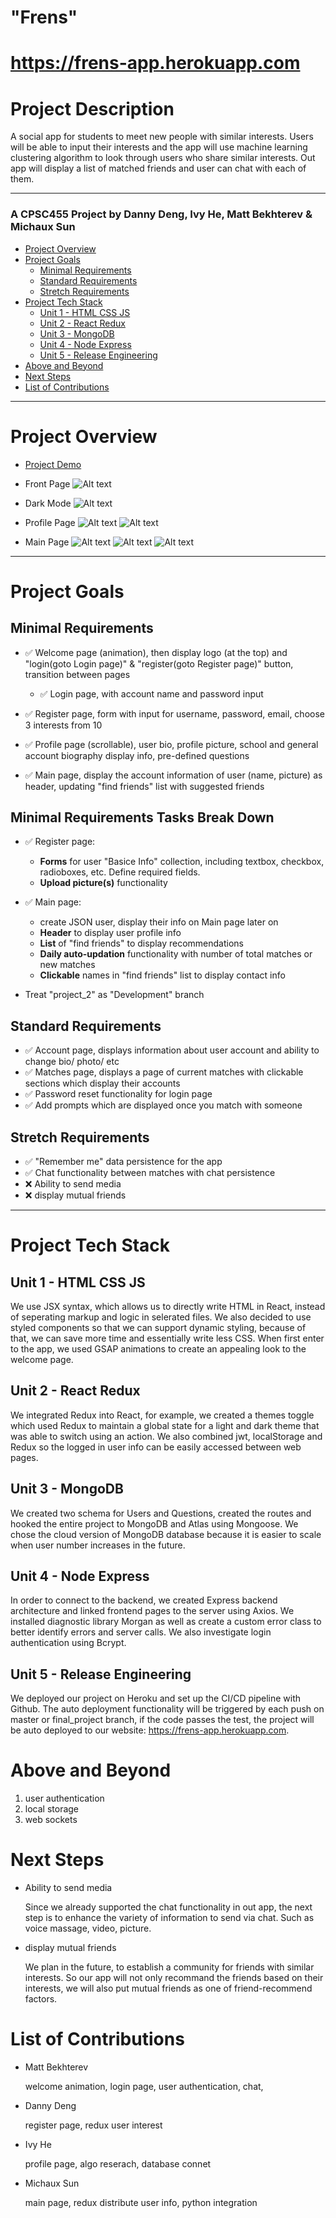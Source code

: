 # "Frens"

# https://frens-app.herokuapp.com

# Project Description

A social app for students to meet new people with similar interests. Users will be able to input their interests and the app will use machine learning clustering algorithm to look through users who share similar interests. Out app will display a list of matched friends and user can chat with each of them.

---

### A CPSC455 Project by Danny Deng, Ivy He, Matt Bekhterev &amp; Michaux Sun

- [Project Overview](#project-description)
- [Project Goals](#project-goals)
  - [Minimal Requirements](#minimal-requirements)
  - [Standard Requirements](#standard-requirements)
  - [Stretch Requirements](#stretch-requirements)
- [Project Tech Stack](#project-tech-stack)
  - [Unit 1 - HTML CSS JS](#unit-1---html-css-js)
  - [Unit 2 - React Redux](#unit-2---react-redux)
  - [Unit 3 - MongoDB](#unit-3---mongodb)
  - [Unit 4 - Node Express](#unit-4---node-express)
  - [Unit 5 - Release Engineering](#unit-5---release-engineering)
- [Above and Beyond](#above-and-beyond)
- [Next Steps](#next-steps)
- [List of Contributions](#list-of-contributions)

---

# Project Overview

- [Project Demo](https://frens-app.herokuapp.com/)

- Front Page
  ![Alt text](./frens-web/src/images/overview1.png?raw=true "Optional Title")

- Dark Mode
  ![Alt text](./frens-web/src/images/overview6.png?raw=true "Optional Title")

- Profile Page
  ![Alt text](./frens-web/src/images/overview5.png?raw=true "Optional Title")
  ![Alt text](./frens-web/src/images/overview7.png?raw=true "Optional Title")

- Main Page
  ![Alt text](./frens-web/src/images/overview3.png?raw=true "Optional Title")
  ![Alt text](./frens-web/src/images/overview2.png?raw=true "Optional Title")
  ![Alt text](./frens-web/src/images/overview4.png?raw=true "Optional Title")

---

# Project Goals

## Minimal Requirements

- :white_check_mark: Welcome page (animation), then display logo (at the top) and "login(goto Login page)" & "register(goto Register page)" button, transition between pages

  - :white_check_mark: Login page, with account name and password input

- :white_check_mark: Register page, form with input for username, password, email, choose 3 interests from 10
- :white_check_mark: Profile page (scrollable), user bio, profile picture, school and general account biography display info, pre-defined questions
- :white_check_mark: Main page, display the account information of user (name, picture) as header, updating "find friends" list with suggested friends

## Minimal Requirements Tasks Break Down

- :white_check_mark: Register page:
  - **Forms** for user "Basice Info" collection, including textbox, checkbox, radioboxes, etc. Define required fields.
  - **Upload picture(s)** functionality
- :white_check_mark: Main page:

  - create JSON user, display their info on Main page later on
  - **Header** to display user profile info
  - **List** of "find friends" to display recommendations
  - **Daily auto-updation** functionality with number of total matches or new matches
  - **Clickable** names in "find friends" list to display contact info

- Treat "project_2" as "Development" branch

## Standard Requirements

- :white_check_mark: Account page, displays information about user account and ability to change bio/ photo/ etc
- :white_check_mark: Matches page, displays a page of current matches with clickable sections which display their accounts
- :white_check_mark: Password reset functionality for login page
- :white_check_mark: Add prompts which are displayed once you match with someone

## Stretch Requirements

- :white_check_mark: "Remember me" data persistence for the app
- :white_check_mark: Chat functionality between matches with chat persistence
- ❌ Ability to send media
- ❌ display mutual friends

---

# Project Tech Stack

## Unit 1 - HTML CSS JS

We use JSX syntax, which allows us to directly write HTML in React, instead of seperating markup and logic in selerated files. We also decided to use styled components so that we can support dynamic styling, because of that, we can save more time and essentially write less CSS. When first enter to the app, we used GSAP animations to create an appealing look to the welcome page.

## Unit 2 - React Redux

We integrated Redux into React, for example, we created a themes toggle which used Redux to maintain a global state for a light and dark theme that was able to switch using an action. We also combined jwt, localStorage and Redux so the logged in user info can be easily accessed between web pages.

## Unit 3 - MongoDB

We created two schema for Users and Questions, created the routes and hooked the entire project to MongoDB and Atlas using Mongoose. We chose the cloud version of MongoDB database because it is easier to scale when user number increases in the future.

## Unit 4 - Node Express

In order to connect to the backend, we created Express backend architecture and linked frontend pages to the server using Axios. We installed diagnostic library Morgan as well as create a custom error class to better identify errors and server calls. We also investigate login authentication using Bcrypt.

## Unit 5 - Release Engineering

We deployed our project on Heroku and set up the CI/CD pipeline with Github. The auto deployment functionality will be triggered by each push on master or final_project branch, if the code passes the test, the project will be auto deployed to our website: https://frens-app.herokuapp.com.

# Above and Beyond

1. user authentication
2. local storage
3. web sockets

# Next Steps

- Ability to send media

  Since we already supported the chat functionality in out app, the next step is to enhance the variety of information to send via chat. Such as voice massage, video, picture.

- display mutual friends

  We plan in the future, to establish a community for friends with similar interests. So our app will not only recommand the friends based on their interests, we will also put mutual friends as one of friend-recommend factors.

# List of Contributions

- Matt Bekhterev

  welcome animation, login page, user authentication, chat,

- Danny Deng

  register page, redux user interest

- Ivy He

  profile page, algo reserach, database connet

- Michaux Sun

  main page, redux distribute user info, python integration
